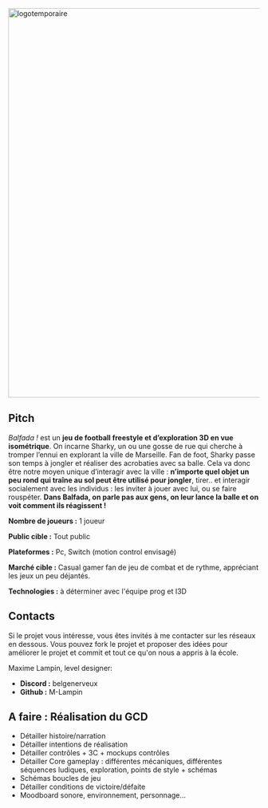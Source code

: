 <img width="781" alt="logotemporaire" src="https://github.com/user-attachments/assets/ea721518-46eb-4414-94af-425eb0cbf23c">

## Pitch
*Balfada !* est un **jeu de football freestyle et d’exploration 3D en vue isométrique**. On incarne Sharky, un ou une gosse de rue qui cherche à tromper l’ennui en explorant la ville de Marseille.
Fan de foot, Sharky passe son temps à jongler et réaliser des acrobaties avec sa balle. Cela va donc être notre moyen unique d’interagir avec la ville : **n’importe quel objet un peu rond qui traîne au sol peut être utilisé pour jongler**, tirer.. et interagir socialement avec les individus : les inviter à jouer avec lui, ou se faire rouspéter. **Dans Balfada, on parle pas aux gens, on leur lance la balle et on voit comment ils réagissent !**

**Nombre de joueurs :** 1 joueur

**Public cible :** Tout public
 
**Plateformes :** Pc, Switch (motion control envisagé)

**Marché cible :** Casual gamer fan de jeu de combat et de rythme, appréciant les jeux un peu déjantés.

**Technologies :** à déterminer avec l'équipe prog et I3D

 ## Contacts

Si le projet vous intéresse, vous êtes invités à me contacter sur les réseaux en dessous. Vous pouvez fork le projet et proposer des idées pour améliorer le projet et commit et tout ce qu'on nous a appris à la école.

 Maxime Lampin, level designer:

 - **Discord :** belgenerveux
 - **Github :** M-Lampin
 

## A faire : Réalisation du GCD
- Détailler histoire/narration
- Détailler intentions de réalisation
- Détailler contrôles + 3C + mockups contrôles
- Détailler Core gameplay : différentes mécaniques, différentes séquences ludiques, exploration, points de style + schémas 
- Schémas boucles de jeu
- Détailler conditions de victoire/défaite
- Moodboard sonore, environnement, personnage...
